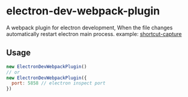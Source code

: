# electron-dev-webpack-plugin
A webpack plugin for electron development, When the file changes automatically restart electron main process. example: [shortcut-capture](https://github.com/nashaofu/shortcut-capture/blob/master/build/main/webpack.dev.conf.js#L15)

## Usage
```js
new ElectronDevWebpackPlugin()
// or
new ElectronDevWebpackPlugin({
  port: 5858 // electron inspect port
})
```